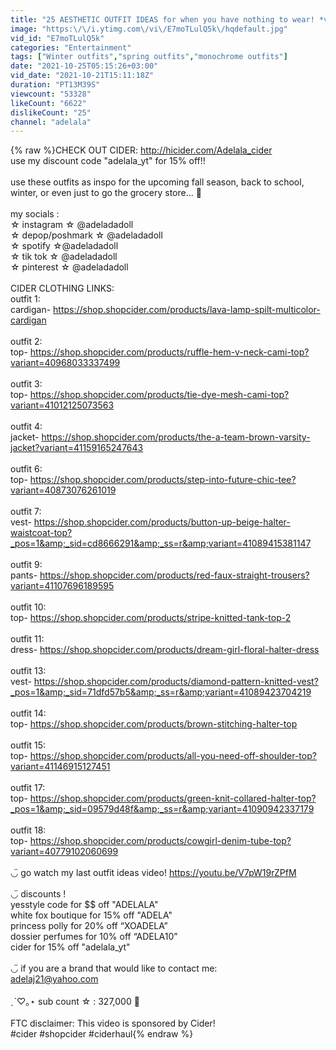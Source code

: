 ```yaml
---
title: "25 AESTHETIC OUTFIT IDEAS for when you have nothing to wear! *very trendy ft. cider*"
image: "https:\/\/i.ytimg.com\/vi\/E7moTLulQ5k\/hqdefault.jpg"
vid_id: "E7moTLulQ5k"
categories: "Entertainment"
tags: ["Winter outfits","spring outfits","monochrome outfits"]
date: "2021-10-25T05:15:26+03:00"
vid_date: "2021-10-21T15:11:18Z"
duration: "PT13M39S"
viewcount: "53328"
likeCount: "6622"
dislikeCount: "25"
channel: "adelala"
---
```

{% raw %}CHECK OUT CIDER: <a rel="nofollow" target="blank" href="http://hicider.com/Adelala_cider">http://hicider.com/Adelala_cider</a> <br />use my discount code &quot;adelala_yt&quot; for 15% off!!<br /><br />use these outfits as inspo for the upcoming fall season, back to school, winter, or even just to go the grocery store... 🍂<br /><br />my socials :<br />☆ instagram ☆ @adeladadoll<br />☆ depop/poshmark ☆ @adeladadoll<br />☆ spotify ☆@adeladadoll<br />☆ tik tok ☆ @adeladadoll<br />☆ pinterest ☆ @adeladadoll <br /><br />CIDER CLOTHING LINKS: <br />outfit 1:<br />cardigan- <a rel="nofollow" target="blank" href="https://shop.shopcider.com/products/lava-lamp-spilt-multicolor-cardigan">https://shop.shopcider.com/products/lava-lamp-spilt-multicolor-cardigan</a><br /><br />outfit 2:<br />top- <a rel="nofollow" target="blank" href="https://shop.shopcider.com/products/ruffle-hem-v-neck-cami-top?variant=40968033337499">https://shop.shopcider.com/products/ruffle-hem-v-neck-cami-top?variant=40968033337499</a><br /><br />outfit 3:<br />top- <a rel="nofollow" target="blank" href="https://shop.shopcider.com/products/tie-dye-mesh-cami-top?variant=41012125073563">https://shop.shopcider.com/products/tie-dye-mesh-cami-top?variant=41012125073563</a><br /><br />outfit 4: <br />jacket- <a rel="nofollow" target="blank" href="https://shop.shopcider.com/products/the-a-team-brown-varsity-jacket?variant=41159165247643">https://shop.shopcider.com/products/the-a-team-brown-varsity-jacket?variant=41159165247643</a><br /><br />outfit 6:<br />top- <a rel="nofollow" target="blank" href="https://shop.shopcider.com/products/step-into-future-chic-tee?variant=40873076261019">https://shop.shopcider.com/products/step-into-future-chic-tee?variant=40873076261019</a><br /><br />outfit 7:<br />vest- <a rel="nofollow" target="blank" href="https://shop.shopcider.com/products/button-up-beige-halter-waistcoat-top?_pos=1&amp;_sid=cd8666291&amp;_ss=r&amp;variant=41089415381147">https://shop.shopcider.com/products/button-up-beige-halter-waistcoat-top?_pos=1&amp;_sid=cd8666291&amp;_ss=r&amp;variant=41089415381147</a><br /><br />outfit 9: <br />pants- <a rel="nofollow" target="blank" href="https://shop.shopcider.com/products/red-faux-straight-trousers?variant=41107696189595">https://shop.shopcider.com/products/red-faux-straight-trousers?variant=41107696189595</a><br /><br />outfit 10:<br />top- <a rel="nofollow" target="blank" href="https://shop.shopcider.com/products/stripe-knitted-tank-top-2">https://shop.shopcider.com/products/stripe-knitted-tank-top-2</a><br /><br />outfit 11:<br />dress- <a rel="nofollow" target="blank" href="https://shop.shopcider.com/products/dream-girl-floral-halter-dress">https://shop.shopcider.com/products/dream-girl-floral-halter-dress</a><br /><br />outfit 13: <br />vest- <a rel="nofollow" target="blank" href="https://shop.shopcider.com/products/diamond-pattern-knitted-vest?_pos=1&amp;_sid=71dfd57b5&amp;_ss=r&amp;variant=41089423704219">https://shop.shopcider.com/products/diamond-pattern-knitted-vest?_pos=1&amp;_sid=71dfd57b5&amp;_ss=r&amp;variant=41089423704219</a><br /><br />outfit 14:<br />top- <a rel="nofollow" target="blank" href="https://shop.shopcider.com/products/brown-stitching-halter-top">https://shop.shopcider.com/products/brown-stitching-halter-top</a><br /><br />outfit 15:<br />top- <a rel="nofollow" target="blank" href="https://shop.shopcider.com/products/all-you-need-off-shoulder-top?variant=41146915127451">https://shop.shopcider.com/products/all-you-need-off-shoulder-top?variant=41146915127451</a><br /><br />outfit 17:<br />top- <a rel="nofollow" target="blank" href="https://shop.shopcider.com/products/green-knit-collared-halter-top?_pos=1&amp;_sid=09579d48f&amp;_ss=r&amp;variant=41090942337179">https://shop.shopcider.com/products/green-knit-collared-halter-top?_pos=1&amp;_sid=09579d48f&amp;_ss=r&amp;variant=41090942337179</a><br /><br />outfit 18:<br />top- <a rel="nofollow" target="blank" href="https://shop.shopcider.com/products/cowgirl-denim-tube-top?variant=40779102060699">https://shop.shopcider.com/products/cowgirl-denim-tube-top?variant=40779102060699</a><br /><br />◡̈  go watch my last outfit ideas video! <a rel="nofollow" target="blank" href="https://youtu.be/V7pW19rZPfM">https://youtu.be/V7pW19rZPfM</a><br /><br />◡̈ discounts ! <br />yesstyle code for $$ off  &quot;ADELALA&quot; <br />white fox boutique for 15% off &quot;ADELA&quot;<br />princess polly for 20% off “XOADELA”<br />dossier perfumes for 10% off “ADELA10” <br />cider for 15% off &quot;adelala_yt&quot;<br /><br />◡̈  if you are a brand that would like to contact me:<br />adelaj21@yahoo.com<br /><br />ˏˋ♡｡⋆ sub count ☆ : 327,000 💋<br /><br />FTC disclaimer: This video is sponsored by Cider!<br />#cider #shopcider #ciderhaul{% endraw %}
